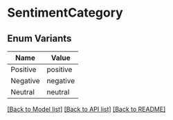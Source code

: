 # SentimentCategory

## Enum Variants

| Name | Value |
|---- | -----|
| Positive | positive |
| Negative | negative |
| Neutral | neutral |


[[Back to Model list]](../README.md#documentation-for-models) [[Back to API list]](../README.md#documentation-for-api-endpoints) [[Back to README]](../README.md)


